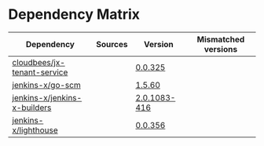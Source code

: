 # Dependency Matrix

Dependency | Sources | Version | Mismatched versions
---------- | ------- | ------- | -------------------
[cloudbees/jx-tenant-service](https://github.com/cloudbees/jx-tenant-service) |  | [0.0.325](https://github.com/cloudbees/jx-tenant-service/releases/tag/v0.0.325) | 
[jenkins-x/go-scm](https://github.com/jenkins-x/go-scm) |  | [1.5.60]() | 
[jenkins-x/jenkins-x-builders](https://github.com/jenkins-x/jenkins-x-builders) |  | [2.0.1083-416]() | 
[jenkins-x/lighthouse](https://github.com/jenkins-x/lighthouse) |  | [0.0.356]() | 
